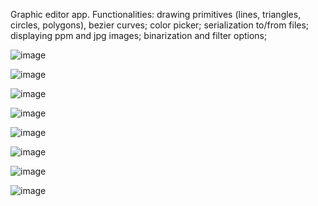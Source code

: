 Graphic editor app.
Functionalities: 
drawing primitives (lines, triangles, circles, polygons), bezier curves;
color picker;
serialization to/from files;
displaying ppm and jpg images;
binarization and filter options;

![image](https://github.com/user-attachments/assets/302a4c1b-9824-4e0d-8335-e5d37ae2959e)

![image](https://github.com/user-attachments/assets/349bf83c-8c65-4dc5-9d59-06b3fb136406)

![image](https://github.com/user-attachments/assets/e0fce72f-cd5d-4e53-929d-f594945a42c2)

![image](https://github.com/user-attachments/assets/be173f56-b7c5-454b-ba47-ebae7a98e0f8)

![image](https://github.com/user-attachments/assets/9611d3c6-5da0-40e3-834e-3aa89040f225)

![image](https://github.com/user-attachments/assets/c9d8f45c-7c8c-45be-b64a-c8ff823f6059)

![image](https://github.com/user-attachments/assets/52fe7154-9fa8-49d3-8f6b-ee1d7be7a467)

![image](https://github.com/user-attachments/assets/988a4dfc-1bc1-4198-9b10-b1bbd9cbe535)
